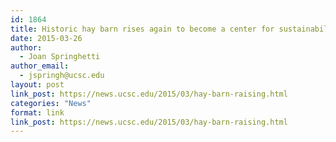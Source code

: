 ```yaml
---
id: 1864
title: Historic hay barn rises again to become a center for sustainability programs
date: 2015-03-26
author:
  - Joan Springhetti
author_email:
  - jspringh@ucsc.edu
layout: post
link_post: https://news.ucsc.edu/2015/03/hay-barn-raising.html
categories: "News"
format: link
link_post: https://news.ucsc.edu/2015/03/hay-barn-raising.html
---
```

